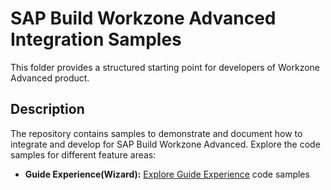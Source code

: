 # SAP Build Workzone Advanced Integration Samples

This folder provides a structured starting point for developers of Workzone Advanced product. 

## Description

The repository contains samples to demonstrate and document how to integrate and develop for SAP Build Workzone Advanced. Explore the code samples for different feature areas:

- **Guide Experience(Wizard):**
  [Explore Guide Experience](./wizard/README.md) code samples